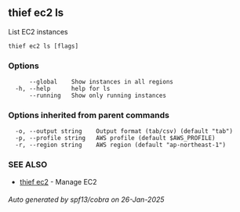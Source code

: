 ## thief ec2 ls

List EC2 instances

```
thief ec2 ls [flags]
```

### Options

```
      --global    Show instances in all regions
  -h, --help      help for ls
      --running   Show only running instances
```

### Options inherited from parent commands

```
  -o, --output string    Output format (tab/csv) (default "tab")
  -p, --profile string   AWS profile (default $AWS_PROFILE)
  -r, --region string    AWS region (default "ap-northeast-1")
```

### SEE ALSO

* [thief ec2](thief_ec2.md)	 - Manage EC2

###### Auto generated by spf13/cobra on 26-Jan-2025

